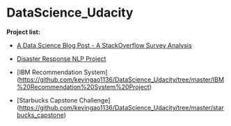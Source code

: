 # DataScience_Udacity

**Project list:**
- [A Data Science Blog Post - A StackOverflow Survey Analysis](https://github.com/kevingao1136/DataScience_Udacity/tree/master/Intro_DS_blog_post)

- [Disaster Response NLP Project](https://github.com/kevingao1136/DataScience_Udacity/tree/master/Disaster_Response_Project)

- [IBM Recommendation System] (https://github.com/kevingao1136/DataScience_Udacity/tree/master/IBM%20Recommendation%20System%20Project)

- [Starbucks Capstone Challenge] (https://github.com/kevingao1136/DataScience_Udacity/tree/master/starbucks_capstone)
